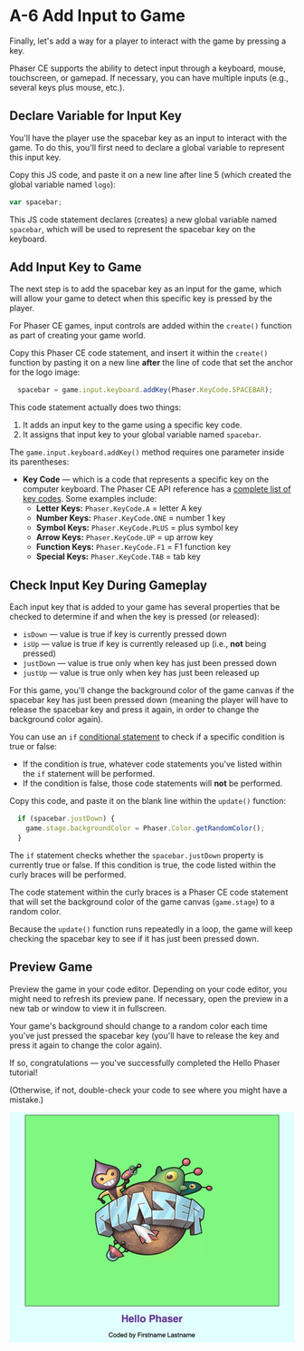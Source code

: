 # A-6 Add Input to Game

Finally, let's add a way for a player to interact with the game by pressing a key.

Phaser CE supports the ability to detect input through a keyboard, mouse, touchscreen, or gamepad. If necessary, you can have multiple inputs \(e.g., several keys plus mouse, etc.\).

## Declare Variable for Input Key

You'll have the player use the spacebar key as an input to interact with the game. To do this, you'll first need to declare a global variable to represent this input key.

Copy this JS code, and paste it on a new line after line 5 \(which created the global variable named `logo`\):

```javascript
var spacebar;
```

This JS code statement declares \(creates\) a new global variable named `spacebar`, which will be used to represent the spacebar key on the keyboard.

## Add Input Key to Game

The next step is to add the spacebar key as an input for the game, which will allow your game to detect when this specific key is pressed by the player.

For Phaser CE games, input controls are added within the `create()` function as part of creating your game world.

Copy this Phaser CE code statement, and insert it within the `create()` function by pasting it on a new line **after** the line of code that set the anchor for the logo image:

```javascript
  spacebar = game.input.keyboard.addKey(Phaser.KeyCode.SPACEBAR);
```

This code statement actually does two things:

1. It adds an input key to the game using a specific key code.
2. It assigns that input key to your global variable named `spacebar`.

The `game.input.keyboard.addKey()` method requires one parameter inside its parentheses:

* **Key Code** — which is a code that represents a specific key on the computer keyboard. The Phaser CE API reference has a [complete list of key codes](https://photonstorm.github.io/phaser-ce/Phaser.KeyCode.html). Some examples include:
  * **Letter Keys:**  `Phaser.KeyCode.A` = letter A key
  * **Number Keys:**  `Phaser.KeyCode.ONE` = number 1 key
  * **Symbol Keys:**  `Phaser.KeyCode.PLUS` = plus symbol key
  * **Arrow Keys:**  `Phaser.KeyCode.UP` = up arrow key
  * **Function Keys:**  `Phaser.KeyCode.F1` = F1 function key
  * **Special Keys:**  `Phaser.KeyCode.TAB` = tab key

## Check Input Key During Gameplay

Each input key that is added to your game has several properties that be checked to determine if and when the key is pressed \(or released\):

* `isDown` — value is true if key is currently pressed down
* `isUp` — value is true if key is currently released up \(i.e., **not** being pressed\)
* `justDown` — value is true only when key has just been pressed down
* `justUp` — value is true only when key has just been released up

For this game, you'll change the background color of the game canvas if the spacebar key has just been pressed down \(meaning the player will have to release the spacebar key and press it again, in order to change the background color again\).

You can use an `if` [conditional statement](https://www.w3schools.com/js/js_if_else.asp) to check if a specific condition is true or false:

* If the condition is true, whatever code statements you've listed within the `if` statement will be performed.
* If the condition is false, those code statements will **not** be performed.

Copy this code, and paste it on the blank line within the `update()` function:

```javascript
  if (spacebar.justDown) {
    game.stage.backgroundColor = Phaser.Color.getRandomColor();
  }
```

The `if` statement checks whether the `spacebar.justDown` property is currently true or false. If this condition is true, the code listed within the curly braces will be performed.

The code statement within the curly braces is a Phaser CE code statement that will set the background color of the game canvas \(`game.stage`\) to a random color.

Because the `update()` function runs repeatedly in a loop, the game will keep checking the spacebar key to see if it has just been pressed down.

## Preview Game

Preview the game in your code editor. Depending on your code editor, you might need to refresh its preview pane. If necessary, open the preview in a new tab or window to view it in fullscreen.

Your game's background should change to a random color each time you've just pressed the spacebar key \(you'll have to release the key and press it again to change the color again\).

If so, congratulations — you've successfully completed the Hello Phaser tutorial!

\(Otherwise, if not, double-check your code to see where you might have a mistake.\)

![](../../.gitbook/assets/hello-phaser-final-preview%20%281%29.jpg)

